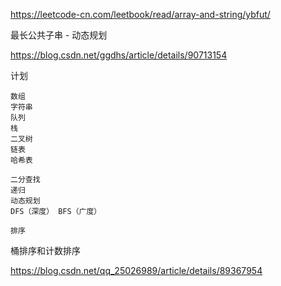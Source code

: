 https://leetcode-cn.com/leetbook/read/array-and-string/ybfut/

最长公共子串 - 动态规划

https://blog.csdn.net/ggdhs/article/details/90713154

计划

```
数组
字符串
队列
栈
二叉树
链表
哈希表

二分查找
递归
动态规划
DFS（深度） BFS（广度）

排序

```

桶排序和计数排序

https://blog.csdn.net/qq_25026989/article/details/89367954